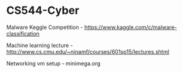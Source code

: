 # CS544-Cyber

Malware Keggle Competition - https://www.kaggle.com/c/malware-classification

Machine learning lecture - http://www.cs.cmu.edu/~ninamf/courses/601sp15/lectures.shtml

Networking vm setup - minimega.org
